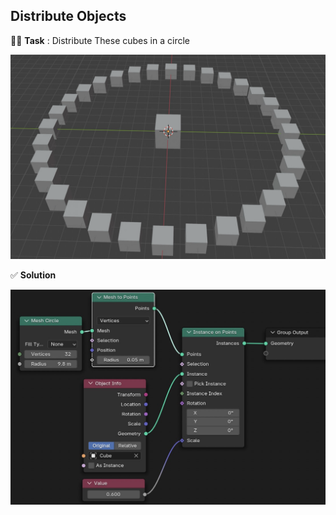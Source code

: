 ##  Distribute Objects

🧑‍💻  **Task** : Distribute These cubes in a circle

![alt text](image-4.png)

✅ **Solution**

![](Pasted%20image%2020250626142544.png)